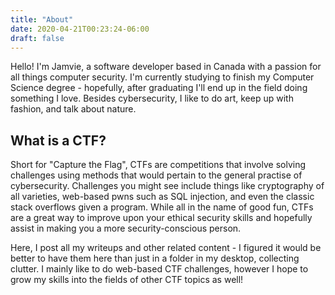 ```yaml
---
title: "About"
date: 2020-04-21T00:23:24-06:00
draft: false
---
```


Hello! I'm Jamvie, a software developer based in Canada with a passion for all things computer security. I'm currently studying to finish my Computer Science degree - hopefully, after graduating I'll end up in the field doing something I love. 
Besides cybersecurity, I like to do art, keep up with fashion, and talk about nature. 

**What is a CTF?**
------
Short for "Capture the Flag", CTFs are competitions that involve solving challenges using methods that would pertain to the general practise of cybersecurity. Challenges you might see include things like cryptography of all varieties, web-based pwns such as SQL injection, and even the classic stack overflows given a program. While all in the name of good fun, CTFs are a great way to improve upon your ethical security skills and hopefully assist in making you a more security-conscious person. 

Here, I post all my writeups and other related content - I figured it would be better to have them here than just in a folder in my desktop, collecting clutter. I mainly like to do web-based CTF challenges, however I hope to grow my skills into the fields of other CTF topics as well! 